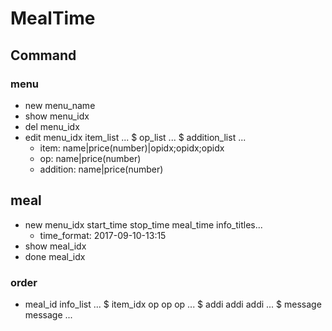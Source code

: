 # MealTime


## Command

### menu

* new menu_name
* show menu_idx
* del menu_idx
* edit menu_idx item_list ... $ op_list ... $ addition_list ...
	* item: name|price(number)|opidx;opidx;opidx
	* op: name|price(number)
	* addition: name|price(number)

## meal

* new menu_idx start_time stop_time meal_time info_titles...
	* time_format: 2017-09-10-13:15
* show meal_idx
* done meal_idx

### order

* meal_id info_list ... $ item_idx op op op ... $ addi addi addi ... $ message message ...
